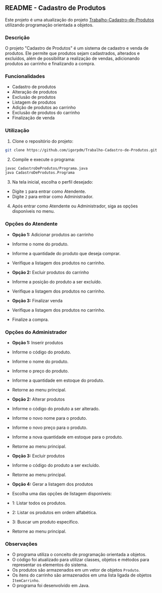 ## README - Cadastro de Produtos

Este projeto é uma atualização do projeto [Trabalho-Cadastro-de-Produtos](https://github.com/igorpdm/Trabalho-Cadastro-de-Produtos) utilizando programação orientada a objetos.

### Descrição

O projeto "Cadastro de Produtos" é um sistema de cadastro e venda de produtos. Ele permite que produtos sejam cadastrados, alterados e excluídos, além de possibilitar a realização de vendas, adicionando produtos ao carrinho e finalizando a compra.

### Funcionalidades

- Cadastro de produtos
- Alteração de produtos
- Exclusão de produtos
- Listagem de produtos
- Adição de produtos ao carrinho
- Exclusão de produtos do carrinho
- Finalização de venda

### Utilização

1. Clone o repositório do projeto:

```bash
git clone https://github.com/igorpdm/Trabalho-Cadastro-de-Produtos.git
```

2. Compile e execute o programa:

```bash
javac CadastroDeProdutos/Programa.java
java CadastroDeProdutos.Programa
```

3. Na tela inicial, escolha o perfil desejado:

- Digite `1` para entrar como Atendente.
- Digite `2` para entrar como Administrador.

4. Após entrar como Atendente ou Administrador, siga as opções disponíveis no menu.

### Opções do Atendente

- **Opção 1:** Adicionar produtos ao carrinho
- Informe o nome do produto.
- Informe a quantidade do produto que deseja comprar.
- Verifique a listagem dos produtos no carrinho.

- **Opção 2:** Excluir produtos do carrinho
- Informe a posição do produto a ser excluído.
- Verifique a listagem dos produtos no carrinho.

- **Opção 3:** Finalizar venda
- Verifique a listagem dos produtos no carrinho.
- Finalize a compra.

### Opções do Administrador

- **Opção 1:** Inserir produtos
- Informe o código do produto.
- Informe o nome do produto.
- Informe o preço do produto.
- Informe a quantidade em estoque do produto.
- Retorne ao menu principal.

- **Opção 2:** Alterar produtos
- Informe o código do produto a ser alterado.
- Informe o novo nome para o produto.
- Informe o novo preço para o produto.
- Informe a nova quantidade em estoque para o produto.
- Retorne ao menu principal.

- **Opção 3:** Excluir produtos
- Informe o código do produto a ser excluído.
- Retorne ao menu principal.

- **Opção 4:** Gerar a listagem dos produtos
- Escolha uma das opções de listagem disponíveis:
 - 1: Listar todos os produtos.
 - 2: Listar os produtos em ordem alfabética.
 - 3: Buscar um produto específico.
- Retorne ao menu principal.

### Observações

- O programa utiliza o conceito de programação orientada a objetos.
- O código foi atualizado para utilizar classes, objetos e métodos para representar os elementos do sistema.
- Os produtos são armazenados em um vetor de objetos `Produto`.
- Os itens do carrinho são armazenados em uma lista ligada de objetos `ItemCarrinho`.
- O programa foi desenvolvido em Java.


